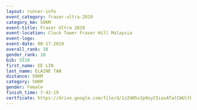 ```yaml
---
layout: runner-info 
event_category: fraser-ultra-2019 
category_km: 50KM 
event-title: Fraser Ultra 2019 
event-location: Clock Tower Fraser Hill Malaysia 
event-logo: 
event-date: 08-17-2019 
overall_rank: 38
gender_rank: 10
bib: 5519
first_name: EE LIN
last_name: ELAINE TAN
distance: 50KM
category: 50KM
gender: Female
finish_time: 7-43-19
certficate: https://drive.google.com/file/d/1zZdH5v2p0oyC5iasATalCWUlthw5WVAA/view?usp=sharing
---
```

